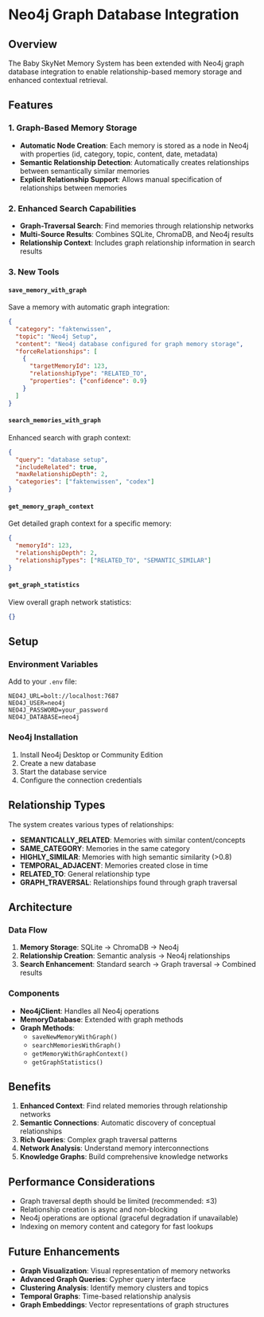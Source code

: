 # Neo4j Graph Database Integration

## Overview

The Baby SkyNet Memory System has been extended with Neo4j graph database integration to enable relationship-based memory storage and enhanced contextual retrieval.

## Features

### 1. Graph-Based Memory Storage
- **Automatic Node Creation**: Each memory is stored as a node in Neo4j with properties (id, category, topic, content, date, metadata)
- **Semantic Relationship Detection**: Automatically creates relationships between semantically similar memories
- **Explicit Relationship Support**: Allows manual specification of relationships between memories

### 2. Enhanced Search Capabilities
- **Graph-Traversal Search**: Find memories through relationship networks
- **Multi-Source Results**: Combines SQLite, ChromaDB, and Neo4j results
- **Relationship Context**: Includes graph relationship information in search results

### 3. New Tools

#### `save_memory_with_graph`
Save a memory with automatic graph integration:
```json
{
  "category": "faktenwissen",
  "topic": "Neo4j Setup",
  "content": "Neo4j database configured for graph memory storage",
  "forceRelationships": [
    {
      "targetMemoryId": 123,
      "relationshipType": "RELATED_TO",
      "properties": {"confidence": 0.9}
    }
  ]
}
```

#### `search_memories_with_graph`
Enhanced search with graph context:
```json
{
  "query": "database setup",
  "includeRelated": true,
  "maxRelationshipDepth": 2,
  "categories": ["faktenwissen", "codex"]
}
```

#### `get_memory_graph_context`
Get detailed graph context for a specific memory:
```json
{
  "memoryId": 123,
  "relationshipDepth": 2,
  "relationshipTypes": ["RELATED_TO", "SEMANTIC_SIMILAR"]
}
```

#### `get_graph_statistics`
View overall graph network statistics:
```json
{}
```

## Setup

### Environment Variables
Add to your `.env` file:
```env
NEO4J_URL=bolt://localhost:7687
NEO4J_USER=neo4j
NEO4J_PASSWORD=your_password
NEO4J_DATABASE=neo4j
```

### Neo4j Installation
1. Install Neo4j Desktop or Community Edition
2. Create a new database
3. Start the database service
4. Configure the connection credentials

## Relationship Types

The system creates various types of relationships:

- **SEMANTICALLY_RELATED**: Memories with similar content/concepts
- **SAME_CATEGORY**: Memories in the same category
- **HIGHLY_SIMILAR**: Memories with high semantic similarity (>0.8)
- **TEMPORAL_ADJACENT**: Memories created close in time
- **RELATED_TO**: General relationship type
- **GRAPH_TRAVERSAL**: Relationships found through graph traversal

## Architecture

### Data Flow
1. **Memory Storage**: SQLite → ChromaDB → Neo4j
2. **Relationship Creation**: Semantic analysis → Neo4j relationships
3. **Search Enhancement**: Standard search → Graph traversal → Combined results

### Components
- **Neo4jClient**: Handles all Neo4j operations
- **MemoryDatabase**: Extended with graph methods
- **Graph Methods**: 
  - `saveNewMemoryWithGraph()`
  - `searchMemoriesWithGraph()`
  - `getMemoryWithGraphContext()`
  - `getGraphStatistics()`

## Benefits

1. **Enhanced Context**: Find related memories through relationship networks
2. **Semantic Connections**: Automatic discovery of conceptual relationships
3. **Rich Queries**: Complex graph traversal patterns
4. **Network Analysis**: Understand memory interconnections
5. **Knowledge Graphs**: Build comprehensive knowledge networks

## Performance Considerations

- Graph traversal depth should be limited (recommended: ≤3)
- Relationship creation is async and non-blocking
- Neo4j operations are optional (graceful degradation if unavailable)
- Indexing on memory content and category for fast lookups

## Future Enhancements

- **Graph Visualization**: Visual representation of memory networks
- **Advanced Graph Queries**: Cypher query interface
- **Clustering Analysis**: Identify memory clusters and topics
- **Temporal Graphs**: Time-based relationship analysis
- **Graph Embeddings**: Vector representations of graph structures
